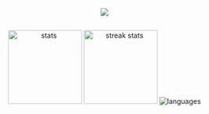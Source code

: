 <div align="center">
  <img src="https://profile-counter.glitch.me/noureddine-t/count.svg?" />
</div>

##

<div align="center">
  <img src="https://github-readme-stats.vercel.app/api?username=noureddine-t&show_icons=true&count_private=true&theme=dark&hide_border=true" height="150" alt="stats" />
  
  <img src="https://streak-stats.demolab.com?user=noureddine-t&mode=daily&theme=dark&hide_border=true&border_radius=5" height="150" alt="streak stats" />

  <img src="https://github-readme-stats.vercel.app/api/top-langs?username=noureddine-t&layout=compact&theme=dark&hide_border=true&langs_count=9&card_width=450" alt="languages" />




  
</div>

<div align="center">
</div>
